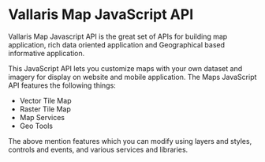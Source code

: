 # Vallaris Map JavaScript API

Vallaris Map Javascript API is the great set of APIs for building map application, rich data oriented application and Geographical based informative application.

This JavaScript API lets you customize maps with your own dataset and imagery for display on website and mobile application. The Maps JavaScript API features the following things:

- Vector Tile Map
- Raster Tile Map
- Map Services
- Geo Tools

The above mention features which you can modify using layers and styles, controls and events, and various services and libraries.
